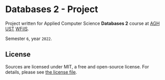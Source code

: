 # Databases 2 - Project

Project written for Applied Computer Science **Databases 2** course at [AGH UST](https://www.agh.edu.pl/en) [WFiIS](https://www.fis.agh.edu.pl/en/).

Semester `6`, year `2022`.

## License

Sources are licensed under MIT, a free and open-source license. For details, please see [the license file](LICENSE.md).
